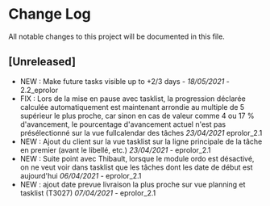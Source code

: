 # Change Log

All notable changes to this project will be documented in this file.

## [Unreleased]

- NEW : Make future tasks visible up to +2/3 days - *18/05/2021* - 2.2_eprolor
- FIX : Lors de la mise en pause avec tasklist, la progression déclarée calculée automatiquement est maintenant arrondie au multiple de 5 supérieur le plus proche,
        car sinon en cas de valeur comme 4 ou 17 % d'avancement, le pourcentage d'avancement actuel n'est pas présélectionné sur la vue fullcalendar des tâches *23/04/2021* eprolor_2.1
- NEW : Ajout du client sur la vue tasklist sur la ligne principale de la tâche en premier (avant le libellé, etc.) *23/04/2021* - eprolor_2.1
- NEW : Suite point avec Thibault, lorsque le module ordo est désactivé, on ne veut voir dans tasklist que les tâches dont les date de début est aujourd'hui *06/04/2021* - eprolor_2.1
- NEW : ajout date prevue livraison la plus proche sur vue planning et tasklist (T3027) *07/04/2021* - eprolor_2.1

